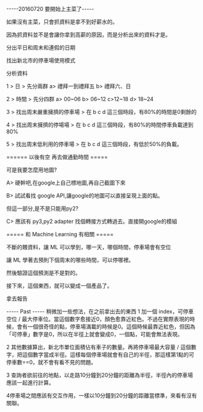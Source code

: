 -----20160720 要開始上主菜了-----

如果沒有主菜，只會抓資料是拿不到好薪水的。

因為抓資料並不是會讓你拿到高薪的原因，而是分析出來的資料才是。


分出平日和周末和連假的日期

找出新北市的停車場使用模式



分析資料

1 > 日 > 先分兩群 a> 禮拜一到禮拜五 b> 禮拜六、日

2 > 時間 > 先分四群 a> 00~06 b> 06~12 c>12~18 d> 18~24

3 > 找出周末嚴重擁擠的停車場 > 在 b c d 這三個時段，有80%的時間是0剩餘的

4 > 找出周末擁擠的停場場 > 在 b c d 這三個時段，有80%的時間停車負載達到80%

5 > 找出周末低利用的停車場 > 在 b c d 這三個時段，有低於50%的負載。


====== 以後有空 再去做通勤時間 =====


可是我要怎麼用地圖?

A> 硬幹吧,在google上自己標地圖,再自己截圖下來

B> 試試看找 google API,讓google的地圖可以直接呈現上面的點。

但這一部分,是不是只能用py2? 

C> 應該有 py3,py2 adapter 找個轉接方式轉過去。直接開google的模組


===== 和 Machine Learning 有相關 =====

不斷的餵資料，讓 ML 可以學到，哪一天，哪個時間，停車場會有空位

讓 ML 學著去預則下個周末的哪些時間，可以停哪裡。

然後驗證這個預測是不是對的。

接下來，這個東西，就可以變成一個產品了。

拿去報告







----- Past -----
稍微加一些想法，在之前拿出去的東西
1 加一個 index，可停車空位 / 最大停車位。當這個數字愈接近0，顏色愈靠近紅色。不過在實際表現的時候，會有一個很奇怪的點，停車場滿載的時候是0。這個時候最靠近紅色，但因為「可停車」數字是0，所以在半徑上就會變成0，一個點，可能會無法表現。

2 其他數據算出，新北市單位面積佔有車子的數量。再將停車場最大容量 / 這個數字，把這個數字當成半徑。這樣每個停車場就會有自己的半徑，那這樣第1點的可停車數==0，就不會有看不見的問題。

3 查詢者欲前往的地點，以走路10分鐘到20分鐘的距離為半徑，半徑內的停車場應該一起進行計算。

4停車場之間應該有交互作用，一樣以10分鐘到20分鐘的距離當標準，來看有沒有關聯。


